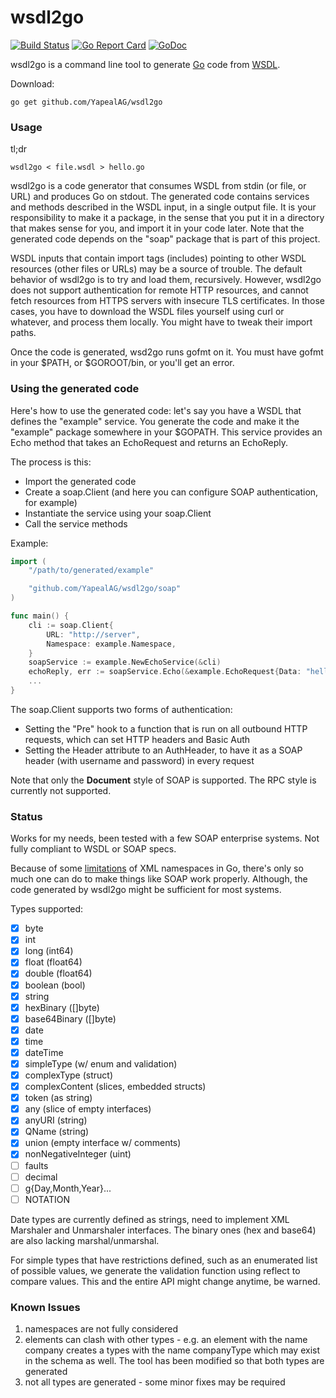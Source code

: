 # wsdl2go

[![Build Status](https://travis-ci.org/fiorix/wsdl2go.svg)](https://travis-ci.org/fiorix/wsdl2go)
[![Go Report Card](https://goreportcard.com/badge/github.com/YapealAG/wsdl2go)](https://goreportcard.com/report/github.com/YapealAG/wsdl2go)
[![GoDoc](https://godoc.org/github.com/YapealAG/wsdl2go?status.svg)](https://godoc.org/github.com/YapealAG/wsdl2go)

wsdl2go is a command line tool to generate [Go](https://golang.org) code
from [WSDL](https://en.wikipedia.org/wiki/Web_Services_Description_Language).

Download:

```
go get github.com/YapealAG/wsdl2go
```

### Usage

tl;dr

```
wsdl2go < file.wsdl > hello.go
```

wsdl2go is a code generator that consumes WSDL from stdin (or file, or URL) and produces Go on stdout. The generated code contains services and methods described in the WSDL input, in a single output file. It is your responsibility to make it a package, in the sense that you put it in a directory that makes sense for you, and import it in your code later. Note that the generated code depends on the "soap" package that is part of this project.

WSDL inputs that contain import tags (includes) pointing to other WSDL resources (other files or URLs) may be a source of trouble. The default behavior of wsdl2go is to try and load them, recursively. However, wsdl2go does not support authentication for remote HTTP resources, and cannot fetch resources from HTTPS servers with insecure TLS certificates. In those cases, you have to download the WSDL files yourself using curl or whatever, and process them locally. You might have to tweak their import paths.

Once the code is generated, wsd2go runs gofmt on it. You must have gofmt in your $PATH, or $GOROOT/bin, or you'll get an error.

### Using the generated code

Here's how to use the generated code: let's say you have a WSDL that defines the "example" service. You generate the code and make it the "example" package somewhere in your $GOPATH. This service provides an Echo method that takes an EchoRequest and returns an EchoReply.

The process is this:

- Import the generated code
- Create a soap.Client (and here you can configure SOAP authentication, for example)
- Instantiate the service using your soap.Client
- Call the service methods

Example:

```go
import (
	"/path/to/generated/example"

	"github.com/YapealAG/wsdl2go/soap"
)

func main() {
	cli := soap.Client{
		URL: "http://server",
		Namespace: example.Namespace,
	}
	soapService := example.NewEchoService(&cli)
	echoReply, err := soapService.Echo(&example.EchoRequest{Data: "hello world"})
	...
}
```

The soap.Client supports two forms of authentication:

- Setting the "Pre" hook to a function that is run on all outbound HTTP requests, which can set HTTP headers and Basic Auth
- Setting the Header attribute to an AuthHeader, to have it as a SOAP header (with username and password) in every request

Note that only the **Document** style of SOAP is supported. The RPC style is currently not supported.

### Status

Works for my needs, been tested with a few SOAP enterprise systems. Not fully compliant to WSDL or SOAP specs.

Because of some [limitations](https://github.com/golang/go/issues/14407) of XML namespaces in Go, there's only so much one can do to make things like SOAP work properly. Although, the code generated by wsdl2go might be sufficient for most systems.

Types supported:

- [x] byte
- [x] int
- [x] long (int64)
- [x] float (float64)
- [x] double (float64)
- [x] boolean (bool)
- [x] string
- [x] hexBinary ([]byte)
- [x] base64Binary ([]byte)
- [x] date
- [x] time
- [x] dateTime
- [x] simpleType (w/ enum and validation)
- [x] complexType (struct)
- [x] complexContent (slices, embedded structs)
- [x] token (as string)
- [x] any (slice of empty interfaces)
- [x] anyURI (string)
- [x] QName (string)
- [x] union (empty interface w/ comments)
- [x] nonNegativeInteger (uint)
- [ ] faults
- [ ] decimal
- [ ] g{Day,Month,Year}...
- [ ] NOTATION

Date types are currently defined as strings, need to implement XML Marshaler and Unmarshaler interfaces. The binary ones (hex and base64) are also lacking marshal/unmarshal.

For simple types that have restrictions defined, such as an enumerated list of possible values, we generate the validation function using reflect to compare values. This and the entire API might change anytime, be warned.


### Known Issues

1) namespaces are not fully considered
2) elements can clash with other types - e.g. an element with the name company creates a types with the name companyType which may exist in the schema as well. The tool has been modified so that both types are generated
3) not all types are generated - some minor fixes may be required 